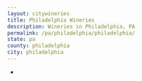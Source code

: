 ```yaml
---
layout: citywineries
title: Philadelphia Wineries
description: Wineries in Philadelphia, PA
permalink: /pa/philadelphia/philadelphia/
state: pa
county: philadelphia
city: philadelphia
---
```

-
